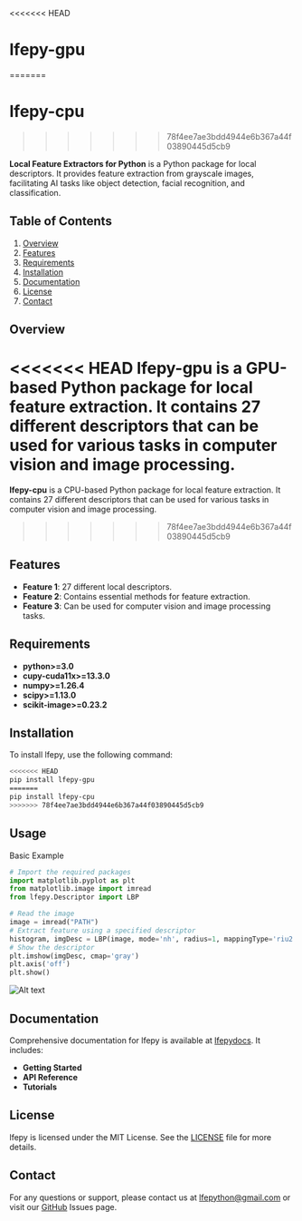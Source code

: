 <<<<<<< HEAD
# lfepy-gpu
=======
# lfepy-cpu
>>>>>>> 78f4ee7ae3bdd4944e6b367a44f03890445d5cb9

**Local Feature Extractors for Python** is a Python package for local descriptors. It provides feature extraction from grayscale images, facilitating AI tasks like object detection, facial recognition, and classification.

## Table of Contents

1. [Overview](#overview)
2. [Features](#features)
3. [Requirements](#Requirements)
4. [Installation](#installation)
5. [Documentation](#documentation)
6. [License](#license)
7. [Contact](#contact)

## Overview

<<<<<<< HEAD
**lfepy-gpu** is a GPU-based Python package for local feature extraction. It contains 27 different descriptors that can be used for various tasks in computer vision and image processing.
=======
**lfepy-cpu** is a CPU-based Python package for local feature extraction. It contains 27 different descriptors that can be used for various tasks in computer vision and image processing.
>>>>>>> 78f4ee7ae3bdd4944e6b367a44f03890445d5cb9

## Features

- **Feature 1**: 27 different local descriptors.
- **Feature 2**: Contains essential methods for feature extraction.
- **Feature 3**: Can be used for computer vision and image processing tasks.

## Requirements

- **python>=3.0**
- **cupy-cuda11x>=13.3.0**
- **numpy>=1.26.4**
- **scipy>=1.13.0**
- **scikit-image>=0.23.2**

## Installation

To install lfepy, use the following command:

```bash
<<<<<<< HEAD
pip install lfepy-gpu
=======
pip install lfepy-cpu
>>>>>>> 78f4ee7ae3bdd4944e6b367a44f03890445d5cb9
```
## Usage
Basic Example
```python
# Import the required packages
import matplotlib.pyplot as plt
from matplotlib.image import imread
from lfepy.Descriptor import LBP

# Read the image
image = imread("PATH")
# Extract feature using a specified descriptor
histogram, imgDesc = LBP(image, mode='nh', radius=1, mappingType='riu2')
# Show the descriptor
plt.imshow(imgDesc, cmap='gray')
plt.axis('off')
plt.show()
```
![Alt text](example/Example.png)
## Documentation
Comprehensive documentation for lfepy is available at [lfepydocs](documentation). It includes:

- **Getting Started**
- **API Reference**
- **Tutorials**

## License
lfepy is licensed under the MIT License. See the [LICENSE](LICENSE.md) file for more details.

## Contact
For any questions or support, please contact us at lfepython@gmail.com or visit our [GitHub](https://github.com/lfepy/lfepy) Issues page.
